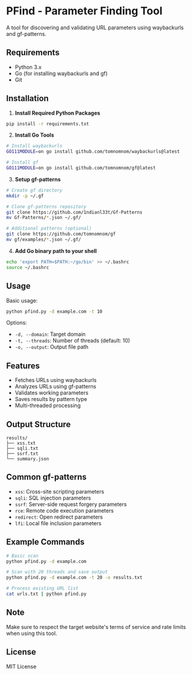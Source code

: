 # PFind - Parameter Finding Tool

A tool for discovering and validating URL parameters using waybackurls and gf-patterns.

## Requirements

- Python 3.x
- Go (for installing waybackurls and gf)
- Git

## Installation

1. **Install Required Python Packages**
```bash
pip install -r requirements.txt
```

2. **Install Go Tools**
```bash
# Install waybackurls
GO111MODULE=on go install github.com/tomnomnom/waybackurls@latest

# Install gf
GO111MODULE=on go install github.com/tomnomnom/gf@latest
```

3. **Setup gf-patterns**
```bash
# Create gf directory
mkdir -p ~/.gf

# Clone gf-patterns repository
git clone https://github.com/1ndianl33t/Gf-Patterns
mv Gf-Patterns/*.json ~/.gf/

# Additional patterns (optional)
git clone https://github.com/tomnomnom/gf
mv gf/examples/*.json ~/.gf/
```

4. **Add Go binary path to your shell**
```bash
echo 'export PATH=$PATH:~/go/bin' >> ~/.bashrc
source ~/.bashrc
```

## Usage

Basic usage:
```bash
python pfind.py -d example.com -t 10
```

Options:
- `-d, --domain`: Target domain
- `-t, --threads`: Number of threads (default: 10)
- `-o, --output`: Output file path

## Features

- Fetches URLs using waybackurls
- Analyzes URLs using gf-patterns
- Validates working parameters
- Saves results by pattern type
- Multi-threaded processing

## Output Structure

```
results/
├── xss.txt
├── sqli.txt
├── ssrf.txt
└── summary.json
```

## Common gf-patterns

- `xss`: Cross-site scripting parameters
- `sqli`: SQL injection parameters
- `ssrf`: Server-side request forgery parameters
- `rce`: Remote code execution parameters
- `redirect`: Open redirect parameters
- `lfi`: Local file inclusion parameters

## Example Commands

```bash
# Basic scan
python pfind.py -d example.com

# Scan with 20 threads and save output
python pfind.py -d example.com -t 20 -o results.txt

# Process existing URL list
cat urls.txt | python pfind.py
```

## Note

Make sure to respect the target website's terms of service and rate limits when using this tool.

## License

MIT License